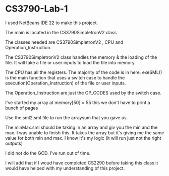 # CS3790-Lab-1

I used NetBeans IDE 22 to make this project.

The main is located in the CS3790SimpletronV2 class 

The classes needed are  CS3790SimpletronV2 , CPU and Operation_Instruction. 

The CS3790SimpletronV2 class handles the memory & the loading of the file. It will take a file or user inputs to load the file into memory  

The CPU has all the registers. The majority of the code is in here. exeSML() is the main function that uses a switch case to handle the execution(Operation_Instruction) of the file or user inputs. 


The Operation_Instruction are just the OP_CODES used by the switch case. 

I've started my array at memory[50] = 55 this we don't have to print a bunch of pages 

Use the sml2.sml file to run the arraysum that you gave us. 

The minMax.sml should be taking in an array and giv you the min and the max. I was unable to finish this. It takes the array but it's giving me the same value for both min and max. I know it's my logic (it will run just not the right outputs)

I did not do the GCD. I've run out of time. 

I will add that if I woud have completed CS2290 before taking this class it would have helped with my understanding of this project. 

